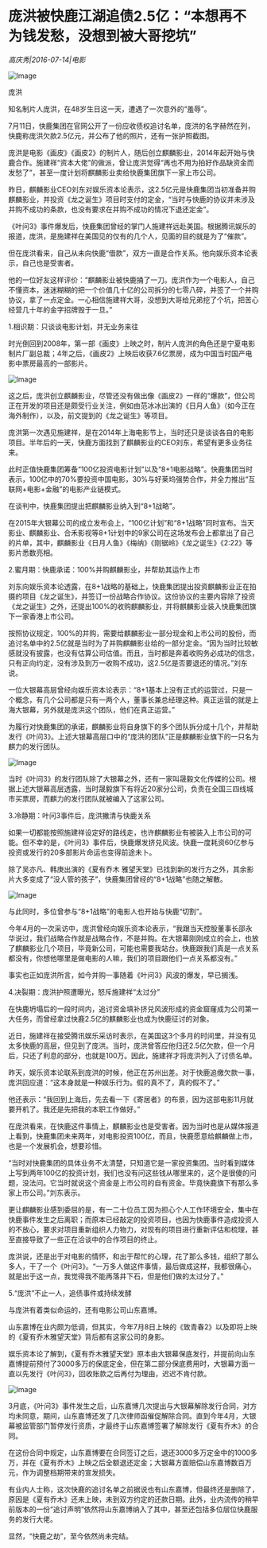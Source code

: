 # 庞洪被快鹿江湖追债2.5亿：“本想再不为钱发愁，没想到被大哥挖坑”

*高庆秀|2016-07-14|电影*

![Image](http://p9.pstatp.com/large/31ff000563fc918f4ab6)

庞洪

知名制片人庞洪，在48岁生日这一天，遭遇了一次意外的“羞辱”。

7月11日，快鹿集团在官网公开了一份应收债权追讨名单，庞洪的名字赫然在列，快鹿称庞洪欠款2.5亿元，并公布了他的照片，还有一张护照截图。

庞洪是电影《画皮》《画皮2》的制片人，随后创立麒麟影业，2014年起开始与快鹿合作。施建祥“资本大佬”的做派，曾让庞洪觉得“再也不用为拍好作品缺资金而发愁了”，甚至一度计划将麒麟影业卖给快鹿集团旗下一家上市公司。

昨日，麒麟影业CEO刘东对娱乐资本论表示，这2.5亿元是快鹿集团当初准备并购麒麟影业，并投资《龙之诞生》项目时支付的定金，“当时与快鹿的协议并未涉及并购不成功的条款，也没有要求在并购不成功的情况下退还定金”。

《叶问3》事件爆发后，快鹿集团曾经的掌门人施建祥远赴美国。根据腾讯娱乐的报道，庞洪，是施建祥在美国见的仅有的几个人，见面的目的就是为了“催款”。

但在庞洪看来，自己从未向快鹿“借款”，双方一直是合作关系。他向娱乐资本论表示，自己也是受害者。

他的一位好友这样评价：“麒麟影业被快鹿捅了一刀。庞洪作为一个电影人，自己不懂资本，迷迷糊糊的把一个价值几十亿的公司拆分的七零八碎，并签了一个并购协议，拿了一点定金。一心相信施建祥大哥，没想到大哥给兄弟挖了个坑，把苦心经营几十年的金字招牌毁于一旦。”

1.相识期：只谈谈电影计划，并无业务来往

时光倒回到2008年，第一部《画皮》上映之时，制片人庞洪的角色还是宁夏电影制片厂副总裁；4年之后，《画皮2》上映后收获7.6亿票房，成为中国当时国产电影中票房最高的一部影片。

![Image](http://p1.pstatp.com/large/32030000f66eff245082)

这之后，庞洪创立麒麟影业，尽管还没有做出像《画皮2》一样的“爆款”，但公司正在开发的项目还是颇受行业关注，例如由范冰冰出演的《日月人鱼》（如今正在海外制作），以及，前文提到的《龙之诞生》等项目。

庞洪第一次遇见施建祥，是在2014年上海电影节上，当时还只是谈谈各自的电影项目。半年后的一天，快鹿方面找到了麒麟影业的CEO刘东，希望有更多业务往来。

此时正值快鹿集团筹备“100亿投资电影计划”以及“8+1电影战略”。快鹿集团当时表示，100亿中的70%要投资中国电影，30%与好莱坞强势合作，并全力推出“互联网+电影+金融”的电影产业链模式。

在谈判中，快鹿集团提出把麒麟影业纳入到“8+1战略”。

在2015年大银幕公司的成立发布会上，“100亿计划”和“8+1战略”同时宣布。当天影业、麒麟影业、合禾影视等8+1计划中的9家公司在这场发布会上都拿出了自己的片单，其中，麒麟影业《日月人鱼》《梅纳》《刚锯岭》《龙之诞生》《2:22》等影片悉数亮相。

2.蜜月期：快鹿承诺：100%并购麒麟影业，并帮助其运作上市

刘东向娱乐资本论透露，在8+1战略的基础上，快鹿集团提出投资麒麟影业正在拍摄的项目《龙之诞生》，并签订一份战略合作协议。这份协议的主要内容除了投资《龙之诞生》之外，还提出100%的收购麒麟影业，并将麒麟影业装入快鹿集团旗下一家香港上市公司。

按照协议规定，100%的并购，需要给麒麟影业一部分现金和上市公司的股份，而追讨名单中的2.5亿就是当时为了并购麒麟影业给的一部分定金。“因为当时比较敏感就没有披露，也没有估算公司估值。而且，当时都是奔着收购务必成功的信念，只有正向约定，没有涉及到万一收购不成功，这2.5亿是否要退还的情况。”刘东说。

一位大银幕高层曾经向娱乐资本论表示：“8+1基本上没有正式的运营过，只是一个概念，有几个公司都是只有一两个人，董事长兼总经理这种。真正运营的就是上海大银幕，另外就是庞洪这个团队，他们在真正运营。”

为履行对快鹿集团的承诺，麒麟影业将自身旗下的多个团队拆分成十几个，并帮助发行《叶问3》。上述大银幕高层口中的“庞洪的团队”正是麒麟影业旗下的一只名为麒力的发行团队。

![Image](http://p1.pstatp.com/large/31f300048b03810e4c13)

当时《叶问3》的发行团队除了大银幕之外，还有一家叫晟毅文化传媒的公司。根据上述大银幕高层透露，当时晟毅旗下有将近20家分公司，负责在全国三四线城市买票房，而麒力的发行团队就被编入了这家公司。

3.冷静期：叶问3事件后，庞洪撇清与快鹿关系

如果一切都能按照施建祥设定好的路线走，也许麒麟影业有被装入上市公司的可能。但不幸的是，《叶问3》事件后，快鹿爆发挤兑风波。快鹿一度耗资60亿参与投资或发行的20多部影片命运也变得前途未卜。

除了吴亦凡、韩庚出演的《夏有乔木 雅望天堂》已找到新的发行方之外，其余影片大多变成了“没人管的孩子”，快鹿集团曾经的“8+1战略”也随之解散。

![Image](http://p1.pstatp.com/large/31f300048b04710da339)

与此同时，多位曾参与“8+1战略”的电影人也开始与快鹿“切割”。

今年4月的一次采访中，庞洪曾经向娱乐资本论表示，“我跟当天控股董事长邵永华说过，我们战略合作就是战略合作，不是并购。在大银幕刚刚成立的会上，也放了麒麟影业几个项目，毕竟新公司，可能也需要我站台。快鹿跟我们真是一点关系都没有，你想他哪里是做电影的人嘛，我们的项目跟他们一点关系都没有。”

事实也正如庞洪所言，如今并购一事随着《叶问3》风波的爆发，早已搁浅。

4.决裂期：庞洪护照遭曝光，怒斥施建祥“太过分”

在快鹿坍塌后的一段时间内，追讨资金填补挤兑风波形成的资金窟窿成为公司第一大任务，而曾经拿过快鹿2.5亿的麒麟影业也成为快鹿征讨的对象。

近日，施建祥在接受腾讯娱乐采访时表示，在美国这3个多月的时间里，并没有见太多快鹿的高层，但见到了庞洪。当时，庞洪曾答应他归还2.5亿欠款，但一个月后，只还了利息的部分，也就是100万。因此，施建祥才将庞洪列入了讨债名单。

昨天，娱乐资本论联系到庞洪的时候，他正在苏州出差。对于快鹿追缴欠款一事，庞洪回应道：“这本身就是一种娱乐行为。假的真不了，真的假不了。”

他还表示：“我回到上海后，先去看一下《寄居者》的布景，因为这部电影11月就要开机了。我还是先把我的本职工作做好。”

在庞洪看来，在快鹿这件事情上，麒麟影业也是受害者。因为当时也是从媒体报道上看到，快鹿集团未来两年，对电影投资100亿，而且，快鹿愿意给麒麟做上市，也是一个发展机会，想要珍惜。

“当时对快鹿集团的具体业务不太清楚，只知道它是一家投资集团。当时看到媒体上写到两年100亿的投资计划，我们也没有问这些钱从哪里来的，这个是很傻的问题，没法问。它当时就说这个资金是上市公司的自有资金。毕竟快鹿旗下有那么多家上市公司。”刘东表示。

更让麒麟影业感到委屈的是，有一二十位员工因为担心个人工作环境安全，集中在快鹿事件发生之后离职；而原本已经敲定的投资项目，也因为快鹿事件造成投资人的不放心，要求对项目重新组织人力物力，对现有的项目进行重新评估和梳理，甚至直接导致了一些正在洽谈中的合作项目的终止。

庞洪说，还是出于对电影的情怀，和出于帮忙的心理，花了那么多钱，组织了那么多人，干了一个《叶问3》。“一万多人做这件事情，最后做成这样，我都很痛心，就是出于这一点，我觉得我不能再落井下石，但是他们做的太过分了。”

5.“庞洪”不止一人，追债事件或持续发酵

与庞洪有着类似命运的，还有电影公司山东嘉博。

山东嘉博在业内颇为低调，但其实，今年7月8日上映的《致青春2》以及即将上映的《夏有乔木雅望天堂》背后都有这家公司的身影。

娱乐资本论了解到，《夏有乔木雅望天堂》原本由大银幕保底发行，并提前向山东嘉博提前预付了3000多万的保底定金，但在第二部分保底费用时，大银幕方面一直以先发行《叶问3》，回收账款之后再付为理由，迟迟不肯付款。

![Image](http://p3.pstatp.com/large/32090000f84837c76609)

3月底，《叶问3》事件发生之后，山东嘉博几次提出与大银幕解除发行合同，对方均未同意，期间，山东嘉博还发了几次律师函催促解除合同。直到今年4月，大银幕被监管部门暂停发行资质，才最终于山东嘉博签署了解除发行《夏有乔木》的合同。

在这份合同中规定，山东嘉博要在合同签订之后，退还3000多万定金中的1000多万，并在《夏有乔木》上映之后全额退还定金；大银幕方面赔偿山东嘉博数百万元，作为调整档期带来的宣发损失。

有业内人士称，这次快鹿的追讨名单之前据说也有山东嘉博，但最终还是删除了，原因是《夏有乔木》还未上映，未到双方约定的还款日期。此外，业内流传的稍早前版本的一份“追讨声明”依然将山东嘉博纳入了其中，甚至还包括多位层位快鹿服务的发行大佬。

显然，“快鹿之劫”，至今依然尚未完结。

